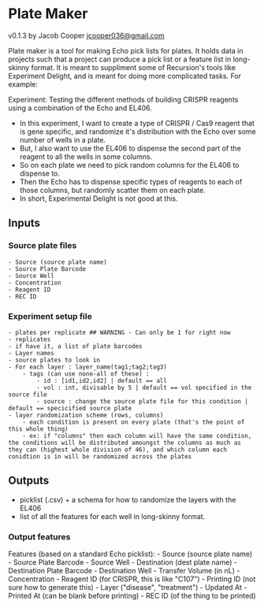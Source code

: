 # Plate Maker
v0.1.3
by Jacob Cooper
jcooper036@gmail.com
  
Plate maker is a tool for making Echo pick lists for plates. It holds data in projects such that a project can produce a pick list or a feature list in long-skinny format. It is meant to suppliment some of Recursion's tools like Experiment Delight, and is meant for doing more complicated tasks. For example:
  
Experiment: Testing the different methods of building CRISPR reagents using a combination of the Echo and EL406.
- In this experiment, I want to create a type of CRISPR / Cas9 reagent that is gene specific, and randomize it's distribution with the Echo over some number of wells in a plate.
- But, I also want to use the EL406 to dispense the second part of the reagent to all the wells in some columns. 
- So on each plate we need to pick random columns for the EL406 to dispense to.
- Then the Echo has to dispense specific types of reagents to each of those columns, but randomly scatter them on each plate.
- In short, Experimental Delight is not good at this.
## Inputs
### Source plate files
    - Source (source plate name)
    - Source Plate Barcode
    - Source Well
    - Concentration
    - Reagent ID
    - REC ID
### Experiment setup file
    - plates per replicate ## WARNING - Can only be 1 for right now
    - replicates
    - if have it, a list of plate barcodes
    - Layer names
    - source plates to look in
    - For each layer : layer_name(tag1;tag2;tag3)
        - tags (can use none-all of these) :
            - id : [id1,id2,id2] | default == all
            - vol : int, divisable by 5 | default == vol specified in the source file
            - source : change the source plate file for this condition | default == specicified source plate
    - layer randomization scheme (rows, columns)
        - each condition is present on every plate (that's the point of this whole thing)
        - ex: if "columns" then each column will have the same condition, the conditions will be distributed amoungst the columns as much as they can (highest whole division of 46), and which column each conidtion is in will be randomized across the plates
## Outputs
- picklist (.csv) + a schema for how to randomize the layers with the EL406
- list of all the features for each well in long-skinny format.
### Output features
Features (based on a standard Echo picklist):
    - Source (source plate name)
    - Source Plate Barcode
    - Source Well
    - Destination (dest plate name)
    - Destination Plate Barcode
    - Destination Well
    - Transfer Volume (in nL)
    - Concentration
    - Reagent ID (for CRISPR, this is like "C107")
    - Printing ID (not sure how to generate this)
    - Layer ("disease", "treatment")
    - Updated At
    - Printed At (can be blank before printing)
    - REC ID (of the thing to be printed)


